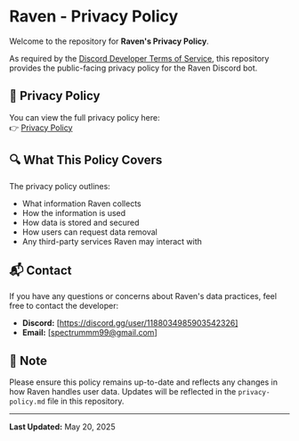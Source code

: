 # Raven - Privacy Policy

Welcome to the repository for **Raven's Privacy Policy**.

As required by the [Discord Developer Terms of Service](https://discord.com/developers/docs/policies-and-agreements/developer-terms), this repository provides the public-facing privacy policy for the Raven Discord bot.

## 📄 Privacy Policy

You can view the full privacy policy here:  
👉 [Privacy Policy](Privacy-policy.md)

## 🔍 What This Policy Covers

The privacy policy outlines:
- What information Raven collects
- How the information is used
- How data is stored and secured
- How users can request data removal
- Any third-party services Raven may interact with

## 📬 Contact

If you have any questions or concerns about Raven's data practices, feel free to contact the developer:

- **Discord:** [https://discord.gg/user/1188034985903542326]
- **Email:** [spectrummm99@gmail.com]

## 📌 Note

Please ensure this policy remains up-to-date and reflects any changes in how Raven handles user data. Updates will be reflected in the `privacy-policy.md` file in this repository.

---

**Last Updated:** May 20, 2025
